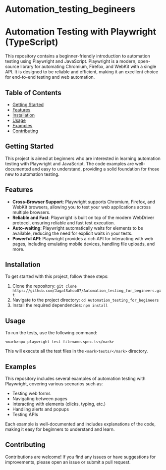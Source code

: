 # Automation_testing_begineers

# Automation Testing with Playwright (TypeScript)

This repository contains a beginner-friendly introduction to automation testing using Playwright and JavaScript. Playwright is a modern, open-source library for automating Chromium, Firefox, and WebKit with a single API. It is designed to be reliable and efficient, making it an excellent choice for end-to-end testing and web automation.

## Table of Contents

- [Getting Started](#getting-started)
- [Features](#features)
- [Installation](#installation)
- [Usage](#usage)
- [Examples](#examples)
- [Contributing](#contributing)

## Getting Started

This project is aimed at beginners who are interested in learning automation testing with Playwright and JavaScript. The code examples are well-documented and easy to understand, providing a solid foundation for those new to automation testing.

## Features

- **Cross-Browser Support**: Playwright supports Chromium, Firefox, and WebKit browsers, allowing you to test your web applications across multiple browsers.
- **Reliable and Fast**: Playwright is built on top of the modern WebDriver protocol, ensuring reliable and fast test execution.
- **Auto-waiting**: Playwright automatically waits for elements to be available, reducing the need for explicit waits in your tests.
- **Powerful API**: Playwright provides a rich API for interacting with web pages, including emulating mobile devices, handling file uploads, and more.

## Installation

To get started with this project, follow these steps:

1. Clone the repository: `git clone https://github.com/JagatSahoo07/Automation_testing_for_begineers.git`
2. Navigate to the project directory: `cd Automation_testing_for_begineers`
3. Install the required dependencies: `npm install`

## Usage

To run the tests, use the following command:

```
<mark>npx playwright test filename.spec.ts</mark>
```

This will execute all the test files in the `<mark>tests/</mark>` directory.

## Examples

This repository includes several examples of automation testing with Playwright, covering various scenarios such as:

- Testing web forms
- Navigating between pages
- Interacting with elements (clicks, typing, etc.)
- Handling alerts and popups
- Testing APIs

Each example is well-documented and includes explanations of the code, making it easy for beginners to understand and learn.

## Contributing

Contributions are welcome! If you find any issues or have suggestions for improvements, please open an issue or submit a pull request.
